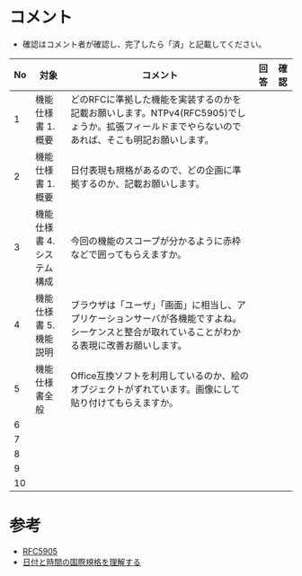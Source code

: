 # コメント
- 確認はコメント者が確認し、完了したら「済」と記載してください。

|No|対象|コメント|回答|確認|
|--|--|--|--|--|
|1 |機能仕様書 1.概要|どのRFCに準拠した機能を実装するのかを記載お願いします。NTPv4(RFC5905)でしょうか。拡張フィールドまでやらないのであれば、そこも明記お願いします。 | | |
|2 |機能仕様書 1.概要 |日付表現も規格があるので、どの企画に準拠するのか、記載お願いします。 | | |
|3 |機能仕様書 4.システム構成 |今回の機能のスコープが分かるように赤枠などで囲ってもらえますか。 | | |
|4 |機能仕様書 5.機能説明 |ブラウザは「ユーザ」「画面」に相当し、アプリケーションサーバが各機能ですよね。シーケンスと整合が取れていることがわかる表現に改善お願いします。 | | |
|5 |機能仕様書全般 |Office互換ソフトを利用しているのか、絵のオブジェクトがずれています。画像にして貼り付けてもらえますか。 | | |
|6 | | | | |
|7 | | | | |
|8 | | | | |
|9 | | | | |
|10| | | | |

# 参考
- [RFC5905](https://tex2e.github.io/rfc-translater/html/rfc5905.html)
- [日付と時間の国際規格を理解する](https://infltech.com/articles/QLYUzJ)

